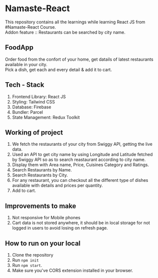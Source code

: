 # Namaste-React
 This repository contains all the learnings while learning React JS from #Namaste-React Course.  
 Addon feature :: Restaurants can be searched by city name. 

## FoodApp
Order food from the confort of your home, get datails of latest restaurants available in your city.   
Pick a dish, get each and every detail & add it to cart.

## Tech - Stack
1. Frontend Library: React JS
2. Styling: Tailwind CSS
3. Database: Firebase
4. Bundler: Parcel
5. State Management: Redux Toolkit

## Working of project
1. We fetch the restaurants of your city from Swiggy API, getting the live data.
2. Used an API to get city name by using Longitude and Latitude fetched by Swiggy API so as to search reastaurant according to city name.
3. Display them with Area name, Price, Cuisines Category and Ratings.
4. Search Restaurants by Name.
5. Search Restaurants by City.
6. For any restaurant, you can checkout all the different type of dishes available with details and prices per quantity.
7. Add to cart.


## Improvements to make
1. Not responsive for Mobile phones
2. Cart data is not stored anywhere, it should be in local storage for not logged in users to avoid losing on refresh page.


## How to run on your local
1. Clone the repository 
2. Run ```npm init```
3. Run ```npm start```.
4. Make sure you've CORS extension installed in your browser.
